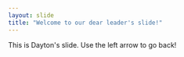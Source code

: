 ```yaml
---
layout: slide
title: "Welcome to our dear leader's slide!"
---
```

This is Dayton's slide.
Use the left arrow to go back!